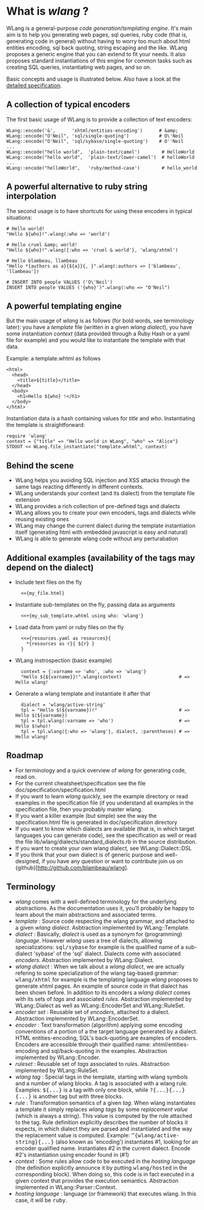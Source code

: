 # What is _wlang_ ?

WLang is a general-purpose *code generation*/*templating engine*. It's main aim is to help you generating
web pages, sql queries, ruby code (that is, generating code in general) without having to worry too much 
about html entities encoding, sql back quoting, string escaping and the like. WLang proposes a generic 
engine that you can extend to fit your needs. It also proposes standard instantiations of this engine 
for common tasks such as creating SQL queries, instantiating web pages, and so on.

Basic concepts and usage is illustrated below. Also have a look at the [detailed specification](http://blambeau.github.com/wlang).

## A collection of typical encoders

The first basic usage of WLang is to provide a collection of text encoders:

    WLang::encode('&',      'xhtml/entities-encoding')      # &amp;
    WLang::encode("O'Neil", 'sql/single-quoting')           # O\'Neil   
    WLang::encode("O'Neil", 'sql/sybase/single-quoting')    # O''Neil   
    ...
    WLang::encode("hello world",  'plain-text/camel')        # HelloWorld  
    WLang::encode("hello world",  'plain-text/lower-camel')  # helloWorld  
    ...
    WLang::encode("helloWorld",   'ruby/method-case')        # hello_world
  
## A powerful alternative to ruby string interpolation

The second usage is to have shortcuts for using these encoders in typical 
situations:

    # Hello world!
    "Hello ${who}!".wlang(:who => 'world')                          

    # Hello cruel &amp; world!
    "Hello ${who}!".wlang({:who => 'cruel & world'}, 'wlang/xhtml') 
  
    # Hello blambeau, llambeau
    "Hello *{authors as a}{${a}}{, }".wlang(:authors => ['blambeau', 'llambeau'])
  
    # INSERT INTO people VALUES ('O\'Neil')
    INSERT INTO people VALUES ('{who}')".wlang(:who => "O'Neil")

## A powerful templating engine

But the main usage of _wlang_ is as follows (for bold words, see terminology later): 
you have a *template* file (written in a given _wlang_ *dialect*), you have some 
instantiation *context* (data provided through a Ruby Hash or a yaml file for 
example) and you would like to instantiate the template with that data.

Example: a template.whtml as follows

    <html>
      <head>
        <title>${title}</title>
      </head>
      <body>
        <h1>Hello ${who} !</h1>
      </body>
    </html>
  
Instantiation data is a hash containing values for _title_ and _who_. Instantiating 
the template is straightforward:

    require 'wlang'
    context = {"title" => "Hello world in WLang", "who" => "Alice"}
    STDOUT << WLang.file_instantiate("template.whtml", context)
  
## Behind the scene

- WLang helps you avoiding SQL injection and XSS attacks through the same tags reacting differently
  in different contexts.
- WLang understands your context (and its dialect) from the template file extension
- WLang provides a rich collection of pre-defined tags and dialects
- WLang allows you to create your own encoders, tags and dialects while reusing existing ones
- WLang may change the current dialect during the template instantiation itself (generating
  html with embedded javascript is easy and natural)
- WLang is able to generate wlang code without any perturabation

## Additional examples (availability of the tags may depend on the dialect)

* Include text files on the fly

        <<{my_file.html}

* Instantiate sub-templates on the fly, passing data as arguments

        <<+{my_sub_template.whtml using who: 'wlang'}

* Load data from yaml or ruby files on the fly

        <<={resources.yaml as resources}{
          *{resources as r}{ ${r} }
        }

* WLang instrospection (basic example)

        context = {:varname => 'who', :who => 'wlang'}
        "Hello ${${varname}}!".wlang(context)                     # => Hello wlang!

* Generate a wlang template and instantiate it after that
    
        dialect = 'wlang/active-string'
        tpl = "Hello $(${varname})!"                              # => Hello $(${varname})
        tpl = tpl.wlang(:varname => 'who')                        # => Hello $(who)!
        tpl = tpl.wlang({:who => 'wlang'}, dialect, :parentheses) # => Hello wlang!

## Roadmap

- For terminology and a quick overview of _wlang_ for generating code, read on.
- For the current cheatsheet/specification see the file doc/specification/specification.html
- If you want to learn _wlang_ quickly, see the example directory or read examples
  in the specification file (if you understand all examples in the specification file, then you 
  probably master wlang.
- If you want a killer example (but simple) see the way the specification.html file
  is generated in doc/specification directory
- If you want to know which dialects are available (that is, in which target languages 
  you can generate code), see the specification as well or read the file 
  lib/wlang/dialects/standard_dialects.rb in the source distribution.
- If you want to create your own wlang dialect, see WLang::Dialect::DSL
- If you think that your own dialect is of generic purpose and well-designed, if
  you have any question or want to contribute join us on {github}[http://github.com/blambeau/wlang].
  
## Terminology

* _wlang_ comes with a well-defined terminology for the underlying abstractions. As 
the documentation uses it, you'll probably be happy to learn about the main abstractions
and associated terms.
* _template_ : Source code respecting the wlang grammar, and attached to a given <em>wlang 
dialect</em>. Asbtraction implemented by WLang::Template.
* _dialect_ : Basically, <em>dialect</em> is used as a synonym for (programming) <em>language</em>.
However _wlang_ uses a tree of dialects, allowing specializations: <tt>sql/sybase</tt>
for example is the qualified name of a sub-dialect 'sybase' of the 'sql' dialect. 
Dialects come with associated _encoders_. Abstraction implemented by WLang::Dialect. 
* _wlang dialect_ : When we talk about a <em>wlang dialect</em>, we are actually refering to some 
specialization of the wlang tag-based grammar: <tt>wlang/xhtml</tt> for example
is the templating language _wlang_ proposes to generate xhtml pages. An 
example of source code in that dialect has been shown before.
In addition to its encoders a <em>wlang dialect</em> comes with its sets of _tags_ 
and associated _rules_. Abstraction implemented by WLang::Dialect as well as
WLang::EncoderSet and WLang::RuleSet. 
* _encoder set_ : Reusable set of <em>encoders</em>, attached to a dialect. Abstraction
implemented by WLang::EncoderSet.
* _encoder_ : Text transformation (algorithm) applying some encoding conventions of a portion
of a the target language generated by a dialect. HTML entities-encoding, SQL's back-quoting 
are examples of encoders. Encoders are accessible through their qualified name: 
xhtml/entities-encoding and sql/back-quoting in the examples. Abstraction implemented by 
WLang::Encoder.
* _ruleset_ : Reusable set of <em>tags</em> associated to <em>rule</em>s. Abstraction
implemented by WLang::RuleSet.
* _wlang tag_ : Special tags in the template, starting with wlang symbols and a number of wlang 
blocks. A tag is associated with a wlang rule. Examples: <tt>${...}</tt> is a 
tag with only one block, while <tt>?{...}{...}{...}</tt> is another tag but with 
three blocks.  
* _rule_ : Transformation semantics of a given <em>tag</em>. When wlang instantiates a
template it simply replaces <em>wlang tags</em> by some <em>replacement value</em>
(which is always a string). This value is computed by the rule attached to 
the tag. Rule definition explicitly describes the number of blocks it expects, in which dialect they 
are parsed and instantiated and the way the replacement value is computed.
Example: <tt>^{wlang/active-string}{...}</tt> (also known as 'encoding') 
instantiates #1, looking for an encoder qualified name. Instantiates #2 in 
the current dialect. Encode #2's instantiation using encoder found in (#1)
* _context_ : Some rules allow code to be executed in the <em>hosting language</em> (the 
definition explicitly announce it by putting <tt>wlang/hosted</tt> in the corresponding
block). When doing so, this code is in fact executed in a given context that 
provides the execution semantics. Abstraction implemented in WLang::Parser::Context.
* _hosting language_ : language (or framework) that executes wlang. In this case, it will be
<tt>ruby</tt>.